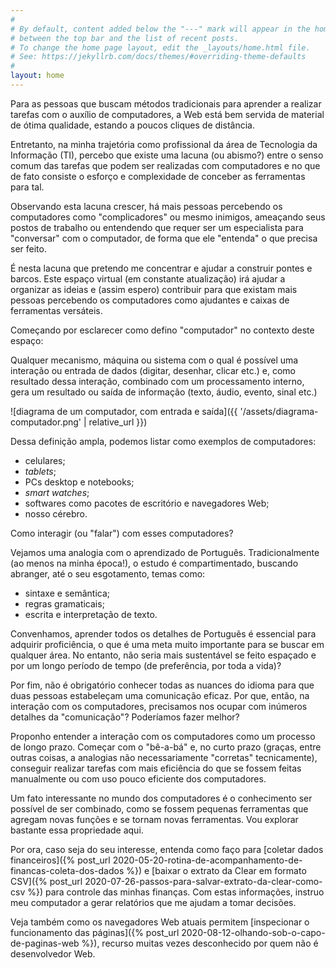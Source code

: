 ```yaml
---
#
# By default, content added below the "---" mark will appear in the home page
# between the top bar and the list of recent posts.
# To change the home page layout, edit the _layouts/home.html file.
# See: https://jekyllrb.com/docs/themes/#overriding-theme-defaults
#
layout: home
---
```


Para as pessoas que buscam métodos tradicionais para aprender a realizar
tarefas com o auxílio de computadores, a Web está bem servida de material de
ótima qualidade, estando a poucos cliques de distância.

Entretanto, na minha trajetória como profissional da área de Tecnologia da
Informação (TI), percebo que existe uma lacuna (ou abismo?) entre o senso comum
das tarefas que podem ser realizadas com computadores e no que de fato consiste
o esforço e complexidade de conceber as ferramentas para tal.

Observando esta lacuna crescer, há mais pessoas percebendo os computadores como
"complicadores" ou mesmo inimigos, ameaçando seus postos de trabalho ou
entendendo que requer ser um especialista para "conversar" com o computador, de
forma que ele "entenda" o que precisa ser feito. 

É nesta lacuna que pretendo me concentrar e ajudar a construir pontes e barcos.
Este espaço virtual (em constante atualização) irá ajudar a organizar as ideias
e (assim espero) contribuir para que existam mais pessoas percebendo os
computadores como ajudantes e caixas de ferramentas versáteis.

Começando por esclarecer como defino "computador" no contexto deste espaço:

Qualquer mecanismo, máquina ou sistema com o qual é possível uma interação ou
entrada de dados (digitar, desenhar, clicar etc.) e, como resultado dessa
interação, combinado com um processamento interno, gera um resultado ou saída
de informação (texto, áudio, evento, sinal etc.)

![diagrama de um computador, com entrada e saída]({{ '/assets/diagrama-computador.png' | relative_url }})

Dessa definição ampla, podemos listar como exemplos de computadores:

* celulares;
* *tablets*;
* PCs desktop e notebooks;
* *smart watches*;
* softwares como pacotes de escritório e navegadores Web;
* nosso cérebro.

Como interagir (ou "falar") com esses computadores? 

Vejamos uma analogia com o aprendizado de Português. Tradicionalmente (ao menos
na minha época!), o estudo é compartimentado, buscando abranger, até o seu
esgotamento, temas como:

* sintaxe e semântica;
* regras gramaticais;
* escrita e interpretação de texto.

Convenhamos, aprender todos os detalhes de Português é essencial para adquirir
proficiência, o que é uma meta muito importante para se buscar em qualquer
área. No entanto, não seria mais sustentável se feito espaçado e por um longo
período de tempo (de preferência, por toda a vida)?

Por fim, não é obrigatório conhecer todas as nuances do idioma para que duas
pessoas estabeleçam uma comunicação eficaz. Por que, então, na interação com os
computadores, precisamos nos ocupar com inúmeros detalhes da "comunicação"?
Poderíamos fazer melhor?

Proponho entender a interação com os computadores como um processo de longo
prazo. Começar com o "bê-a-bá" e, no curto prazo (graças, entre outras coisas,
a analogias não necessariamente "corretas" tecnicamente), conseguir realizar
tarefas com mais eficiência do que se fossem feitas manualmente ou com uso
pouco eficiente dos computadores.

Um fato interessante no mundo dos computadores é o conhecimento ser possível de
ser combinado, como se fossem pequenas ferramentas que agregam novas funções e
se tornam novas ferramentas. Vou explorar bastante essa propriedade aqui.

Por ora, caso seja do seu interesse, entenda como faço para
[coletar dados financeiros]({% post_url 2020-05-20-rotina-de-acompanhamento-de-financas-coleta-dos-dados %})
e
[baixar o extrato da Clear em formato CSV]({% post_url 2020-07-26-passos-para-salvar-extrato-da-clear-como-csv %})
para controle das minhas finanças. Com estas informações, instruo meu
computador a gerar relatórios que me ajudam a tomar decisões.

Veja também como os navegadores Web atuais permitem
[inspecionar o funcionamento das páginas]({% post_url 2020-08-12-olhando-sob-o-capo-de-paginas-web %}),
recurso muitas vezes desconhecido por quem não é desenvolvedor Web.
